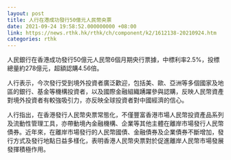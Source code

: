 ```yaml
---
layout: post
title: 人行在港成功發行50億元人民幣央票
date: 2021-09-24 19:58:52.000000000 +08:00
link: https://news.rthk.hk/rthk/ch/component/k2/1612138-20210924.htm
categories: rthk
---
```


人民銀行在香港成功發行50億元人民幣6個月期央行票據，中標利率2.5%，投標總量約278億元，超額認購4.56倍。

人行表示，今次發行受到境外投資者廣泛歡迎，包括美、歐、亞洲等多個國家及地區的銀行、基金等機構投資者，以及國際金融組織踴躍參與認購，反映人民幣資產對境外投資者有較強吸引力，亦反映全球投資者對中國經濟的信心。

人行指出，在香港發行人民幣央票常態化，不僅豐富香港市場人民幣投資產品系列及流動性管理工具，亦帶動境內金融機構、企業等其他主體在離岸市場發行人民幣債券。近年來，在離岸市場發行的人民幣國債、金融債券及企業債券不斷增加，發行方式及發行地點日益多樣化，表明香港人民幣央票對於促進離岸人民幣市場發展發揮積極作用。
